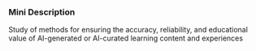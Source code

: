 ### Mini Description

Study of methods for ensuring the accuracy, reliability, and educational value of AI-generated or AI-curated learning content and experiences

